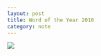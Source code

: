 ```yaml
---
layout: post
title: Word of the Year 2010
category: note
---
```


<img src="{{ site.file }}/woty-2010.svg">